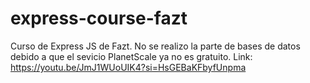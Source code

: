 # express-course-fazt

Curso de Express JS de Fazt. No se realizo la parte de bases de datos debido a que el sevicio PlanetScale ya no es gratuito.
Link: https://youtu.be/JmJ1WUoUIK4?si=HsGEBaKFbyfUnpma
